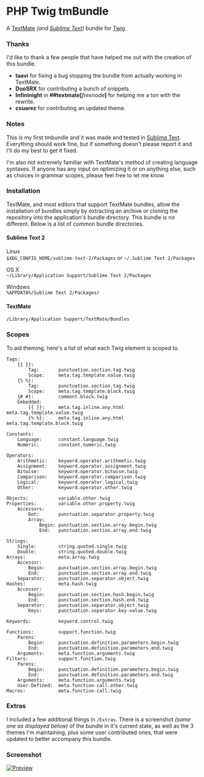 # PHP Twig tmBundle

A [TextMate][1] _(and [Sublime Text](http://www.sublimetext.com/))_ bundle for [Twig][3].


### Thanks

I'd like to thank a few people that have helped me out with the creation of this bundle.

* __taavi__ for fixing a bug stopping the bundle from actually working in TextMate.
* __DuoSRX__ for contributing a bunch of snippets.
* __Infininight__ in __##textmate[__*freenode*__]__ for helping me a ton with the rewrite.
* __csuarez__ for contributing an updated theme.


### Notes

This is my first tmbundle and it was made and tested in [Sublime Text][2]. Everything should work fine, but if something doesn't please report it and I'll do my best to get it fixed.

I'm also not extremely familiar with TextMate's method of creating language syntaxes. If anyone has any input on optimizing it or on anything else, such as choices in grammar scopes, please feel free to let me know.


### Installation

TextMate, and most editors that support TextMate bundles, allow the installation of bundles simply by extracting an archive or cloning the repository into the application's bundle directory. This bundle is no different. Below is a list of common bundle directories.


#### Sublime Text 2

Linux  
`$XDG_CONFIG_HOME/sublime-text-2/Packages` or `~/.Sublime Text 2/Packages`

OS X  
`~/Library/Application Support/Sublime Text 2/Packages`

Windows  
`%APPDATA%/Sublime Text 2/Packages/`

#### TextMate

`/Library/Application Support/TextMate/Bundles`


### Scopes

To aid theming, here's a list of what each Twig element is scoped to.

    Tags:
        {{ }}:
            Tag:       punctuation.section.tag.twig
            Scope:     meta.tag.template.value.twig
        {% %}:
            Tag:       punctuation.section.tag.twig
            Scope:     meta.tag.template.block.twig
        {# #}:         comment.block.twig
        Embedded:
            {{ }}:     meta.tag.inline.any.html meta.tag.template.value.twig
            {% %}:     meta.tag.inline.any.html meta.tag.template.block.twig
            
    Constants:
        Language:      constant.language.twig
        Numeric:       constant.numeric.twig
        
    Operators:
        Arithmetic:    keyword.operator.arithmetic.twig
        Assignment:    keyword.operator.assignment.twig
        Bitwise:       keyword.operator.bitwise.twig
        Comparison:    keyword.operator.comparison.twig
        Logical:       keyword.operator.logical.twig
        Other:         keyword.operator.other.twig
        
    Objects:           variable.other.twig
    Properties:        variable.other.property.twig
        Accessors:
            Dot:       punctuation.separator.property.twig
            Array:
                Begin: punctuation.section.array.begin.twig
                End:   punctuation.section.array.end.twig
                
    Strings:
        Single:        string.quoted.single.twig
        Double:        string.quoted.double.twig
    Arrays:            meta.array.twig
        Accessor:
            Begin:     punctuation.section.array.begin.twig
            End:       punctuation.section.array.end.twig
        Separator:     punctuation.separator.object.twig
    Hashes:            meta.hash.twig
        Accessor:
            Begin:     punctuation.section.hash.begin.twig
            End:       punctuation.section.hash.end.twig
        Separator:     punctuation.separator.object.twig
            Keys:      punctuation.separator.key-value.twig
            
    Keywords:          keyword.control.twig
    
    Functions:         support.function.twig
        Parens:
            Begin:     punctuation.definition.parameters.begin.twig
            End:       punctuation.definition.parameters.end.twig
        Arguments:     meta.function.arguments.twig
    Filters:           support.function.twig
        Parens:
            Begin:     punctuation.definition.parameters.begin.twig
            End:       punctuation.definition.parameters.end.twig
        Arguments:     meta.function.arguments.twig
        User-Defined:  meta.function-call.other.twig
    Macros:            meta.function-call.twig


### Extras

I included a few additional things in `/Extras`. There is a screenshot _(same one as displayed below)_ of the bundle in it's current state, as well as the 3 themes I'm maintaining, plus some user contributed ones, that were updated to better accompany this bundle.


### Screenshot
[![Preview][100]][6]


[1]: http://macromates.com/
[2]: http://www.sublimetext.com/
[3]: http://www.twig-project.org/
[4]: http://svn.textmate.org/trunk/Bundles/Python%20Django%20Templates.tmbundle/
[5]: http://svn.textmate.org/
[6]: https://github.com/Anomareh/PHP-Twig.tmbundle/raw/master/Extras/Preview/preview.png

[100]: https://github.com/Anomareh/PHP-Twig.tmbundle/raw/master/Extras/Preview/preview-thumb.png
